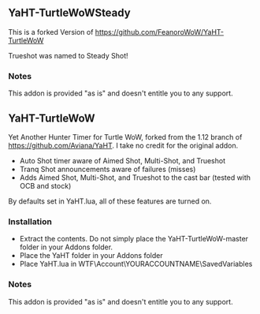 ## YaHT-TurtleWoWSteady 

This is a forked Version of https://github.com/FeanoroWoW/YaHT-TurtleWoW

Trueshot was named to Steady Shot!

### Notes
This addon is provided "as is" and doesn't entitle you to any support.


## YaHT-TurtleWoW
Yet Another Hunter Timer for Turtle WoW, forked from the 1.12 branch of https://github.com/Aviana/YaHT. I take no credit for the original addon.

- Auto Shot timer aware of Aimed Shot, Multi-Shot, and Trueshot
- Tranq Shot announcements aware of failures (misses)
- Adds Aimed Shot, Multi-Shot, and Trueshot to the cast bar (tested with OCB and stock)

By defaults set in YaHT.lua, all of these features are turned on.

### Installation
- Extract the contents. Do not simply place the YaHT-TurtleWoW-master folder in your Addons folder.
- Place the YaHT folder in your Addons folder
- Place YaHT.lua in WTF\Account\YOURACCOUNTNAME\SavedVariables


### Notes
This addon is provided "as is" and doesn't entitle you to any support.
